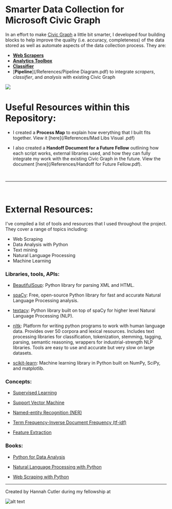 # Smarter Data Collection for Microsoft Civic Graph

In an effort to make [Civic Graph](http://civicgraph.io) a little bit smarter, I developed four building blocks to help improve the quality (i.e. accuracy, completeness) of the data stored as well as automate aspects of the data collection process. They are:

* [__Web Scrapers__](/Scrapers)
* [__Analytics Toolbox__](/Analysis)
* [__Classifier__](/Classifier)
* [__Pipeline__](/References/Pipeline Diagram.pdf) to integrate *scrapers*, *classifier*, and *analysis* with existing Civic Graph

![](blocks.png)

# Useful Resources within this Repository:

* I created a __Process Map__ to explain how everything that I built fits together. View it [here](/References/Mad Libs Visual .pdf)

* I also created a __Handoff Document for a Future Fellow__ outlining how each script works, external libraries used, and how they can fully integrate my work with the existing Civic Graph in the future. View the document [here](/References/Handoff for Future Fellow.pdf).
 
<br /> 

---

<br />

# External Resources:

I've compiled a list of tools and resources that I used throughout the project. They cover a range of topics including:

* Web Scraping
* Data Analysis with Python
* Text mining
* Natural Language Processing
* Machine Learning


### __Libraries, tools, APIs:__

* [BeautifulSoup](https://www.crummy.com/software/BeautifulSoup/bs4/doc/): Python library for parsing XML and HTML.

* [spaCy](https://spacy.io/): Free, open-source Python library for fast and accurate Natural Language Processing analysis.

* [textacy](https://github.com/chartbeat-labs/textacy): Python library built on top of spaCy for higher level Natural Language Processing (NLP).

* [nltk](http://www.nltk.org/): Platform for writing python programs to work with human language data.  Provides over 50 corpora and lexical resources. Includes text processing libraries for classification, tokenization, stemming, tagging, parsing, semantic reasoning, wrappers for industrial-strength NLP libraries.  Tools are easy to use and accurate but very slow on large datasets.

* [scikit-learn](http://scikit-learn.org/stable/): Machine learning library in Python built on NumPy, SciPy, and matplotlib.



### __Concepts:__

* [Supervised Learning](https://en.wikipedia.org/wiki/Supervised_learning)

* [Support Vector Machine](https://en.wikipedia.org/wiki/Support_vector_machine)

* [Named-entity Recognition (NER)](https://en.wikipedia.org/wiki/Named-entity_recognition)

* [Term Frequency-Inverse Document Frequency (tf-idf)](https://en.wikipedia.org/wiki/Tf%E2%80%93idf)

* [Feature Extraction](https://en.wikipedia.org/wiki/Feature_extraction) 


### __Books:__

* [Python for Data Analysis](https://www.amazon.com/Python-Data-Analysis-Wrangling-IPython/dp/1449319793/ref=pd_sim_14_3?ie=UTF8&dpID=515XdK-YtFL&dpSrc=sims&preST=_AC_UL160_SR122%2C160_&psc=1&refRID=1XKK35B7MX9J9MDRK66H)

* [Natural Language Processing with Python](https://www.amazon.com/Natural-Language-Processing-Python-Bird/dp/0596516495)

* [Web Scraping with Python](https://www.amazon.com/Web-Scraping-Python-Collecting-Modern/dp/1491910291/ref=sr_1_fkmr0_4?s=books&ie=UTF8&qid=1470405642&sr=1-4-fkmr0&keywords=data+alanysis+in+python)




----

Created by Hannah Cutler during my fellowship at

![alt text](https://assets.onestore.ms/cdnfiles/onestorerolling-1607-15000/shell/v3/images/logo/microsoft.png "Logo Title Text 3")
